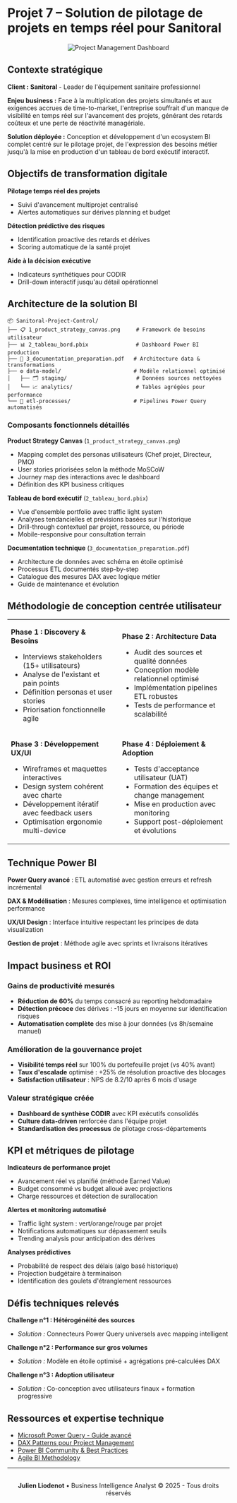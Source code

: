 # Projet 7 – Solution de pilotage de projets en temps réel pour Sanitoral

<div align="center">
  <img src="https://images.unsplash.com/photo-1460925895917-afdab827c52f?w=800&h=300&fit=crop" alt="Project Management Dashboard" />
</div>

## Contexte stratégique

**Client :** **Sanitoral** - Leader de l'équipement sanitaire professionnel

**Enjeu business :** Face à la multiplication des projets simultanés et aux exigences accrues de time-to-market, l'entreprise souffrait d'un manque de visibilité en temps réel sur l'avancement des projets, générant des retards coûteux et une perte de réactivité managériale.

**Solution déployée :** Conception et développement d'un ecosystem BI complet centré sur le pilotage projet, de l'expression des besoins métier jusqu'à la mise en production d'un tableau de bord exécutif interactif.

## Objectifs de transformation digitale

**Pilotage temps réel des projets**
- Suivi d'avancement multiprojet centralisé
- Alertes automatiques sur dérives planning et budget


**Détection prédictive des risques**
- Identification proactive des retards et dérives
- Scoring automatique de la santé projet


**Aide à la décision exécutive**
- Indicateurs synthétiques pour CODIR
- Drill-down interactif jusqu'au détail opérationnel

## Architecture de la solution BI

```
📦 Sanitoral-Project-Control/
├── 📋 1_product_strategy_canvas.png     # Framework de besoins utilisateur
├── 📊 2_tableau_bord.pbix               # Dashboard Power BI production
├── 📖 3_documentation_preparation.pdf   # Architecture data & transformations
├── ⚙️ data-model/                       # Modèle relationnel optimisé
│   ├── 🗂️ staging/                      # Données sources nettoyées
│   └── 📈 analytics/                    # Tables agrégées pour performance
└── 🔄 etl-processes/                    # Pipelines Power Query automatisés
```

### Composants fonctionnels détaillés

**Product Strategy Canvas** (`1_product_strategy_canvas.png`)
- Mapping complet des personas utilisateurs (Chef projet, Directeur, PMO)
- User stories priorisées selon la méthode MoSCoW
- Journey map des interactions avec le dashboard
- Définition des KPI business critiques

**Tableau de bord exécutif** (`2_tableau_bord.pbix`)
- Vue d'ensemble portfolio avec traffic light system
- Analyses tendancielles et prévisions basées sur l'historique
- Drill-through contextuel par projet, ressource, ou période
- Mobile-responsive pour consultation terrain

**Documentation technique** (`3_documentation_preparation.pdf`)
- Architecture de données avec schéma en étoile optimisé
- Processus ETL documentés step-by-step
- Catalogue des mesures DAX avec logique métier
- Guide de maintenance et évolution

## Méthodologie de conception centrée utilisateur

<table>
<tr>
<td width="50%">

**Phase 1 : Discovery & Besoins**
- Interviews stakeholders (15+ utilisateurs)
- Analyse de l'existant et pain points
- Définition personas et user stories
- Priorisation fonctionnelle agile

</td>
<td width="50%">

**Phase 2 : Architecture Data**
- Audit des sources et qualité données
- Conception modèle relationnel optimisé
- Implémentation pipelines ETL robustes
- Tests de performance et scalabilité

</td>
</tr>
<tr>
<td>

**Phase 3 : Développement UX/UI**
- Wireframes et maquettes interactives
- Design system cohérent avec charte
- Développement itératif avec feedback users
- Optimisation ergonomie multi-device

</td>
<td>

**Phase 4 : Déploiement & Adoption**
- Tests d'acceptance utilisateur (UAT)
- Formation des équipes et change management
- Mise en production avec monitoring
- Support post-déploiement et évolutions

</td>
</tr>
</table>

## Technique Power BI

**Power Query avancé** : ETL automatisé avec gestion erreurs et refresh incrémental

**DAX & Modélisation** : Mesures complexes, time intelligence et optimisation performance

**UX/UI Design** : Interface intuitive respectant les principes de data visualization

**Gestion de projet** : Méthode agile avec sprints et livraisons itératives

## Impact business et ROI

### Gains de productivité mesurés
- **Réduction de 60%** du temps consacré au reporting hebdomadaire
- **Détection précoce** des dérives : -15 jours en moyenne sur identification risques
- **Automatisation complète** des mise à jour données (vs 8h/semaine manuel)

### Amélioration de la gouvernance projet
- **Visibilité temps réel** sur 100% du portefeuille projet (vs 40% avant)
- **Taux d'escalade** optimisé : +25% de résolution proactive des blocages
- **Satisfaction utilisateur** : NPS de 8.2/10 après 6 mois d'usage

### Valeur stratégique créée
- **Dashboard de synthèse CODIR** avec KPI exécutifs consolidés
- **Culture data-driven** renforcée dans l'équipe projet
- **Standardisation des processus** de pilotage cross-départements

## KPI et métriques de pilotage

**Indicateurs de performance projet**
- Avancement réel vs planifié (méthode Earned Value)
- Budget consommé vs budget alloué avec projections
- Charge ressources et détection de surallocation

**Alertes et monitoring automatisé**
- Traffic light system : vert/orange/rouge par projet
- Notifications automatiques sur dépassement seuils
- Trending analysis pour anticipation des dérives

**Analyses prédictives**
- Probabilité de respect des délais (algo basé historique)
- Projection budgétaire à terminaison
- Identification des goulets d'étranglement ressources

## Défis techniques relevés

**Challenge n°1 : Hétérogénéité des sources**
- *Solution :* Connecteurs Power Query universels avec mapping intelligent

**Challenge n°2 : Performance sur gros volumes**
- *Solution :* Modèle en étoile optimisé + agrégations pré-calculées DAX

**Challenge n°3 : Adoption utilisateur**
- *Solution :* Co-conception avec utilisateurs finaux + formation progressive

## Ressources et expertise technique

- [Microsoft Power Query - Guide avancé](https://learn.microsoft.com/power-query/)
- [DAX Patterns pour Project Management](https://daxpatterns.com/)
- [Power BI Community & Best Practices](https://community.powerbi.com/)
- [Agile BI Methodology](https://www.agilealliance.org/agile101/)

---

<div align="center">
  <br/>
  <strong>Julien Liodenot</strong> • Business Intelligence Analyst
  © 2025 - Tous droits réservés
</div>